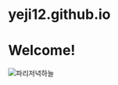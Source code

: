 # yeji12.github.io

# Welcome!

![파리저녁하늘](https://cdn.pixabay.com/photo/2017/09/18/20/10/paris-2763066_960_720.jpg)
